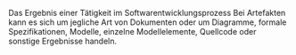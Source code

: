 Das Ergebnis einer Tätigkeit im Softwarentwicklungsprozess
Bei Artefakten kann es sich um jegliche Art von Dokumenten oder um Diagramme, formale Spezifikationen, Modelle, einzelne Modellelemente, Quellcode oder sonstige Ergebnisse handeln.